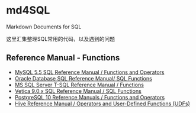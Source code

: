 # md4SQL
Markdown Documents for SQL

这里汇集整理SQL常用的代码，以及遇到的问题


## Reference Manual - Functions
* [MySQL 5.5 SQL Reference Manual / Functions and Operators](https://dev.mysql.com/doc/refman/5.5/en/functions.html)
* [Oracle Database SQL Reference Manual/ SQL Functions](https://docs.oracle.com/cd/B19306_01/server.102/b14200/functions001.htm)
* [MS SQL Server T-SQL Reference Manual / Functions](https://docs.microsoft.com/en-us/sql/t-sql/functions/functions)
* [Vetica 9.0.x SQL Reference Manual / SQL Functions](https://my.vertica.com/docs/9.0.x/HTML/index.htm#Authoring/SQLReferenceManual/Functions/SQLFunctions.htm%3FTocPath%3DSQL%2520Reference%2520Manual%7CSQL%2520Functions%7C_____0)
* [PostgreSQL 10 Reference Manuals / Functions and Operators](https://www.postgresql.org/docs/10/static/functions.html)
* [Hive Reference Manual / Operators and User-Defined Functions (UDFs)](https://cwiki.apache.org/confluence/display/Hive/LanguageManual+UDF)
